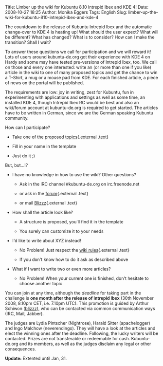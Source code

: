 Title: Limber up the wiki for Kubuntu 8.10 Intrepid Ibex and KDE 4!
Date: 2008-10-27 18:25
Author: Monika Eggers
Tags: English
Slug: limber-up-the-wiki-for-kubuntu-810-intrepid-ibex-and-kde-4

The countdown to the release of Kubuntu Intrepid Ibex and the automatic
change-over to KDE 4 is heating up! What should the user expect? What
will be different? What has changed? What is to consider? How can I make
the transition? Shall I wait?


To answer these questions we call for participation and we will reward
it! Lots of users around kubuntu-de.org got their experience with KDE 4
on Hardy and some may have tested pre-versions of Intrepid Ibex, too. We
call on those and every one interested: write an (or more than one if
you like) article in the wiki to one of many proposed topics and get the
chance to win a T-Shirt, a mug or a mouse pad from KDE. For each
finished article, a piece of news on the portal will be published.


<!--break--><!--break-->

The requirements are low: joy in writing, zest for Kubuntu, fun in
experimenting with applications and settings as well as some time, an
installed KDE 4, though Intrepid Ibex RC would be best and also an
wiki/forum account at kubuntu-de.org is required to get started. The
articles have to be written in German, since we are the German speaking
Kubuntu community.


How can I participate?


-   Take one of the proposed
    [topics](http://wiki.kubuntu-de.org/Team:Redaktion/ArtikelKDE4Themen "http://wiki.kubuntu-de.org/Team:Redaktion/ArtikelKDE4Themen"){.external
    .text}
    
    
-   Fill in your name in the template
    
    
-   Just do it ;)
    
    


But, but...!?


-   I have no knowledge in how to use the wiki? Other questions?

    
    -   Ask in the IRC channel \#kubuntu-de.org on irc.freenode.net
        
        
    -   or ask in the
        [forum](http://forum.kubuntu-de.org "http://forum.kubuntu-de.org"){.external
        .text}
        
        
    -   or mail
        [Blizzz](mailto:blizzz@kubuntu-de.org "mailto:blizzz@kubuntu-de.org"){.external
        .text}
        
        

    
    
-   How shall the article look like?

    
    -   A structure is proposed, you'll find it in the template
        
        
    -   You surely can customize it to your needs
        
        

    
    
-   I'd like to write about XYZ instead!

    
    -   No Problem! Just respect the [wiki
        rules](http://wiki.kubuntu-de.org/Regeln_f%C3%BCr_die_Arbeit_im_Wiki "http://wiki.kubuntu-de.org/Regeln_für_die_Arbeit_im_Wiki"){.external
        .text}
        
        
    -   If you don't know how to do it ask as described above
        
        

    
    
-   What if I want to write two or even more articles?

    
    -   No Problem! When your current one is finished, don't hesitate to
        choose another topic
        
        

    
    


You can join at any time, although the *deadline* for taking part in the
challenge is **one month after the release of Intrepid Ibex** (30th
November 2008, 8.10pm CET, i.e. 7.10pm UTC). This promotion is guided by
Arthur Schiwon
([blizzz](http://wiki.kubuntu-de.org/Benutzer:Blizzz "http://wiki.kubuntu-de.org/Benutzer:Blizzz")), who can be contacted via common communication ways (IRC, Mail,
Jabber).


The judges are Lydia Pintscher (Nightrose), Harald Sitter (apachelogger)
and Ingo Malchow (neverendingo). They will have a look at the articles
and elect the winning ones after the deadline. Following, the lucky
writers will be contacted. Prizes are not transferable or redeemable for
cash. Kubuntu-de.org and its members, as well as the judges disclaim any
legal or other consequences.


**Update:** Extented until Jan, 31.



